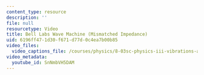 ```yaml
---
content_type: resource
description: ''
file: null
resourcetype: Video
title: Bell Labs Wave Machine (Mismatched Impedance)
uid: 6196ff47-1d30-f671-d77d-0c4ea7b00b85
video_files:
  video_captions_file: /courses/physics/8-03sc-physics-iii-vibrations-and-waves-fall-2016/part-i-mechanical-vibrations-and-waves/lecture-10/copy_of_lecture-10-video/SnNmbVH5DAM.vtt
video_metadata:
  youtube_id: SnNmbVH5DAM
---
```

